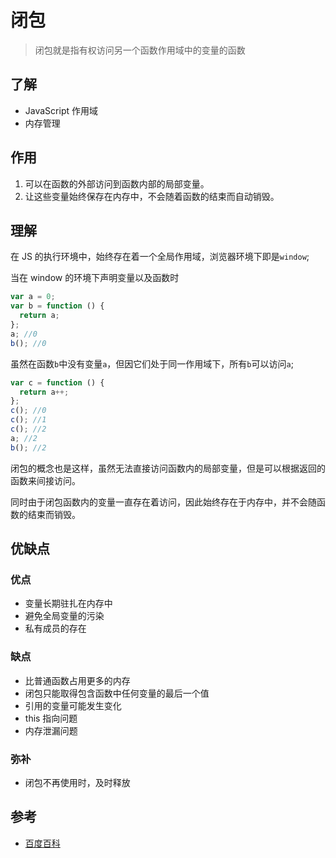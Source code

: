 # 闭包

> 闭包就是指有权访问另一个函数作用域中的变量的函数

## 了解

- JavaScript 作用域
- 内存管理

## 作用

1. 可以在函数的外部访问到函数内部的局部变量。
2. 让这些变量始终保存在内存中，不会随着函数的结束而自动销毁。

## 理解

在 JS 的执行环境中，始终存在着一个全局作用域，浏览器环境下即是`window`;

当在 window 的环境下声明变量以及函数时

```js
var a = 0;
var b = function () {
  return a;
};
a; //0
b(); //0
```

虽然在函数`b`中没有变量`a`，但因它们处于同一作用域下，所有`b`可以访问`a`;

```js
var c = function () {
  return a++;
};
c(); //0
c(); //1
c(); //2
a; //2
b(); //2
```

闭包的概念也是这样，虽然无法直接访问函数内的局部变量，但是可以根据返回的函数来间接访问。

同时由于闭包函数内的变量一直存在着访问，因此始终存在于内存中，并不会随函数的结束而销毁。

## 优缺点

### 优点

- 变量长期驻扎在内存中
- 避免全局变量的污染
- 私有成员的存在

### 缺点

- 比普通函数占用更多的内存
- 闭包只能取得包含函数中任何变量的最后一个值
- 引用的变量可能发生变化
- this 指向问题
- 内存泄漏问题

### 弥补

- 闭包不再使用时，及时释放

## 参考

- [百度百科](https://baike.baidu.com/item/%E9%97%AD%E5%8C%85)
